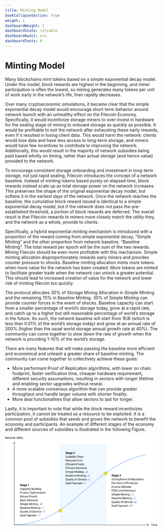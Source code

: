```yaml
---
title: Minting Model
bookCollapseSection: true
weight: 1
dashboardWeight: 1
dashboardState: reliable
dashboardAudit: n/a
dashboardTests: 0
---
```


# Minting Model

Many blockchains mint tokens based on a simple exponential decay model. Under this model, block rewards are highest in the beginning, and miner participation is often the lowest, so mining generates many tokens per unit of work early in the networkʼs life, then rapidly decreases.

Over many cryptoeconomic simulations, it became clear that the simple exponential decay model would encourage short-term behavior around network launch with an unhealthy effect on the Filecoin Economy. Specifically, it would incentivize storage miners to over-invest in hardware for the sealing stage of mining to onboard storage as quickly as possible. It would be profitable to exit the network after exhausting these early rewards, even if it resulted in losing client data. This would harm the network: clients would lose data and have less access to long-term storage, and miners would have few incentives to contribute to improving the network. Additionally, this would result in the majority of network subsidies being paid based wholly on timing, rather than actual storage (and hence value) provided to the network.

To encourage consistent storage onboarding and investment in long-term storage, not just rapid sealing, Filecoin introduces the concept of a network baseline. Instead of minting tokens based purely on elapsed time, block rewards instead scale up as total storage power on the network increases. This preserves the shape of the original exponential decay model, but softens it in the earliest days of the network. Once the network reaches the baseline, the cumulative block reward issued is identical to a simple exponential decay model, but if the network does not pass the pre-established threshold, a portion of block rewards are deferred. The overall result is that Filecoin rewards to miners more closely match the utility they, and the network as a whole, provide to clients.

Specifically, a hybrid exponential minting mechanism is introduced with a proportion of the reward coming from simple exponential decay, “Simple Minting” and the other proportion from network baseline, “Baseline Minting”. The total reward per epoch will be the sum of the two rewards. Mining Filecoin should be even more profitable with this mechanism. Simple minting allocation disproportionately rewards early miners and provides counter pressure to shocks. Baseline minting allocation mints more tokens when more value for the network has been created. More tokens are minted to facilitate greater trade when the network can unlock a greater potential. This should lead to increased creation of value for the network and lower risk of minting filecoin too quickly.

The protocol allocates 30% of Storage Mining Allocation in Simple Minting and the remaining 70% in Baseline Minting. 30% of Simple Minting can provide counter forces in the event of shocks. Baseline capacity can start from a smaller percentage of worldʼs storage today, grow at a rapid rate, and catch up to a higher but still reasonable percentage of worldʼs storage in the future. As such, the network baseline will start from 1EiB (which is less than 0.01% of the worldʼs storage today) and grow at an annual rate of 200% (higher than the usual world storage annual growth rate at 40%). The community can come together to slow down the rate of growth when the network is providing 1-10% of the worldʼs storage.

There are many features that will make passing the baseline more efficient and economical and unleash a greater share of baseline minting. The community can come together to collectively achieve these goals:

- More performant Proof of Replication algorithms, with lower on chain footprint, faster verification time, cheaper hardware requirement, different security assumptions, resulting in sectors with longer lifetime and enabling sector upgrades without reseal.
- A more scalable consensus algorithm that can provide greater throughput and handle larger volume with shorter finality.
- More deal functionalities that allow sectors to last for longer.

Lastly, it is important to note that while the block reward incentivizes participation, it cannot be treated as a resource to be exploited. It is a common pool of subsidies that seeds and grows the network to benefit the economy and participants. An example of different stages of the economy and different sources of subsidies is illustrated in the following Figure.

![Filecoin Economy Stages](final-stages-of-economy.jpg)
